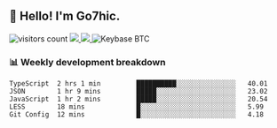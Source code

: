 ## 👋 Hello! I'm Go7hic.

 ![visitors count](https://visitors-by-url-pls-dont-use-this-in-your-repo.vercel.app/Go7hic-github-readme)
 <a href="https://twitter.com/Go7hic">
    <img src="https://img.shields.io/badge/-@Go7hic-1ca0f1?style=flat-square&labelColor=1ca0f1&logo=twitter&logoColor=white&link=https://twitter.com/Go7hic">
   <a/>
   <a href="mailto:gtfx0209@gmail.com">
    <img src="https://img.shields.io/badge/-gtfx0209@gmail.com-c14438?style=flat-square&logo=Gmail&logoColor=white&link=mailto:gtfx0209@gmail.com">
   <a/>
    ![Keybase BTC](https://img.shields.io/keybase/btc/Go7hic)
 <!--
🔭 I’m currently working
🌱 I’m currently learning
💬 Ask me about 
📫 How to reach me: 
⚡ Fun fact: 
-->
 <!--
![My Github Stats](https://github-readme-stats.vercel.app/api?username=Go7hic&show_icons=true&count_private=true)

-->

### 📊 Weekly development breakdown
<!--START_SECTION:waka-->
```text
TypeScript  2 hrs 1 min         ██████████░░░░░░░░░░░░░░░   40.01 
JSON        1 hr 9 mins         █████░░░░░░░░░░░░░░░░░░░░   23.02 
JavaScript  1 hr 2 mins         █████░░░░░░░░░░░░░░░░░░░░   20.54 
LESS        18 mins             █░░░░░░░░░░░░░░░░░░░░░░░░   5.99 
Git Config  12 mins             █░░░░░░░░░░░░░░░░░░░░░░░░   4.18
```
<!--END_SECTION:waka-->
    

